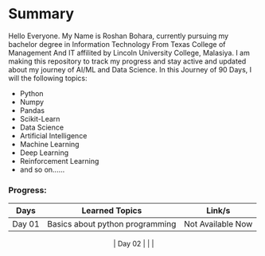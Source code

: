 # Summary

Hello Everyone. My Name is Roshan Bohara, currently pursuing my bachelor degree in Information Technology From Texas College of Management And IT affilited by Lincoln University College, Malasiya. I am making this repository to track my progress and stay active and updated about my journey of AI/ML and Data Science. In this Journey of 90 Days, I will the following topics:

- Python
- Numpy
- Pandas
- Scikit-Learn
- Data Science
- Artificial Intelligence
- Machine Learning
- Deep Learning
- Reinforcement Learning
- and so on......

### Progress:

<div align = "center">

| Days   | Learned Topics                  | Link/s            |
| ------ | ------------------------------- | ----------------- |
| Day 01 | Basics about python programming | Not Available Now |

| Day 02 | | |

</div>
